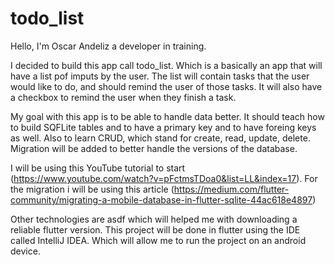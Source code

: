 # todo_list

Hello, I'm Oscar Andeliz a developer in training.

I decided to build this app call todo_list. Which is a basically an app that will have a list pof imputs by the user. The list will contain tasks that the user would like to do, and should remind the user of those tasks.
It will also have a checkbox to remind the user when they finish a task.


My goal with this app is to be able to handle data better. It should teach how to build SQFLite tables and to have a primary key and to have foreing keys as well. 
Also to learn CRUD, which stand for create, read, update, delete. Migration will be added to better handle the versions of the database. 

I will be using this YouTube tutorial to start (https://www.youtube.com/watch?v=pFctmsTDoa0&list=LL&index=17).
For the migration i will be using this article (https://medium.com/flutter-community/migrating-a-mobile-database-in-flutter-sqlite-44ac618e4897)

Other technologies are asdf which will helped me with downloading a reliable flutter version.
This project will be done in flutter using the IDE called IntelliJ IDEA. Which will allow me to run the project on an android device.